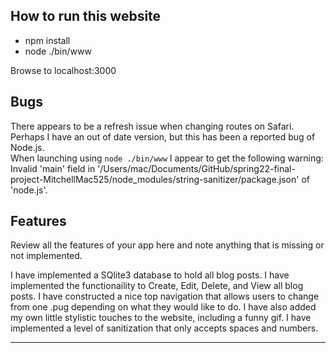 ## How to run this website

- npm install
- node ./bin/www

Browse to localhost:3000

## Bugs

There appears to be a refresh issue when changing routes on Safari. Perhaps I have an out of date version, but this has been a reported bug of Node.js.  
When launching using `node ./bin/www` I appear to get the following warning: Invalid 'main' field in '/Users/mac/Documents/GitHub/spring22-final-project-MitchellMac525/node_modules/string-sanitizer/package.json' of 'node.js'.

## Features

Review all the features of your app here and note anything that is missing or
not implemented.

I have implemented a SQlite3 database to hold all blog posts.
I have implemented the functionaility to Create, Edit, Delete, and View all blog posts. 
I have constructed a nice top navigation that allows users to change from one .pug depending on what they would like to do.
I have also added my own little stylistic touches to the website, including a funny gif.
I have implemented a level of sanitization that only accepts spaces and numbers.
**********************************************************************************

